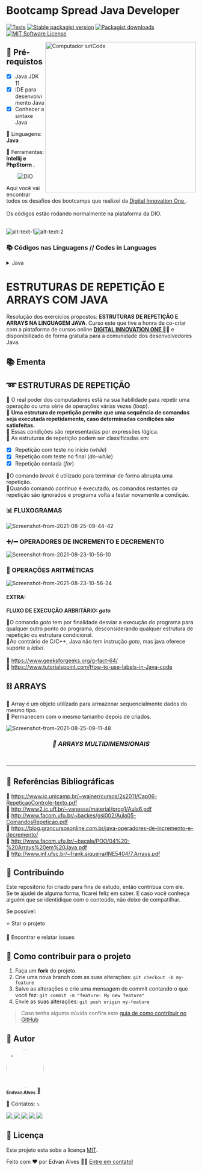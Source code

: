 # Bootcamp Spread Java Developer

[![Tests](https://img.shields.io/github/workflow/status/artkonekt/menu/tests/master?style=flat-square)](https://github.com/artkonekt/menu/actions?query=workflow%3Atests)
[![Stable packagist version](https://img.shields.io/packagist/v/konekt/menu.svg?style=flat-square)](https://packagist.org/packages/konekt/menu)
[![Packagist downloads](https://img.shields.io/packagist/dt/konekt/menu.svg?style=flat-square)](https://packagist.org/packages/konekt/menu)
[![MIT Software License](https://img.shields.io/badge/license-MIT-blue.svg?style=flat-square)](LICENSE.md)

<img src="https://raw.githubusercontent.com/MicaelliMedeiros/micaellimedeiros/master/image/computer-illustration.png" min-width="400px" max-width="400px" width="400px" align="right" alt="Computador iuriCode">


<h2>
🛑 Pré-requistos
</h2>

- [x] Java JDK 11
- [x] IDE para desenvolvimento Java
- [x] Conhecer a sintaxe Java

<p align="left">
  🦄 Linguagens: <strong>Java</strong>
</p>

<p align="left">
  💼 Ferramentas: <strong>Intellij e PhpStorm .</strong>
</p>

<!--Banner session-->
<p align="center">
  <img src="https://hermes.digitalinnovation.one/assets/logos/dio-white.png" alt="DIO" tittle="Digital Innovation One">
</p>
<!--About session-->
<p>Aqui você vai encontrar todos os desafios dos bootcamps que realizei da
  <a rel="noopener noreferrer" 
 href="https://web.dio.me/users/endvan?tab=achievements">Digital Innovation One
  </a>.<br><br>
Os códigos estão rodando normalmente na plataforma da DIO.
<br><br></p>
<!-- Ícones das linguagens -->
<p align="center">


![alt-text-1](https://i.ibb.co/zRvg3N4/70ffd759-aefd-4d9e-82f4-e9424f085e83.png "title-1")![alt-text-2](https://i.postimg.cc/DwrJHWMT/java-25-yrs-rgb.png "title-2")

<h3>📚 Códigos nas Linguagens // Codes in Languages </h3>
<!-- Java -->
<details>
  <summary><span>Java</span></summary>
  <div align="left">
   <table border="1">
              <tbody><tr>
                  <th colspan="4">Desafios Java Developer</th>
              </tr>
              <tr>
                  <th colspan="4"></th>
              </tr>
              <tr>
                  <th>Etapa</th>
                  <th>Desafio</th>
                  <th>Solução</th>
                  <th>Status</th>
              </tr>
              <tr>
                  <td align="center">1</td>
                  <td>Xadrez</td>
                  <td><a href="https://github.com/Endervan/Spread_Java_Developer/blob/main/loops_e_arrays/src/br/com/desafios/Xadrez.java">Código</a></td>
                  <td align="center"><g-emoji class="g-emoji" alias="heavy_check_mark" fallback-src="https://github.githubassets.com/images/icons/emoji/unicode/2714.png">✔️</g-emoji></td>
              </tr>
              <tr>
                  <td align="center">2</td>
                  <td>Trigo no Tabuleiro</td>
                  <td><a href="https://github.com/Endervan/Spread_Java_Developer/blob/main/loops_e_arrays/src/br/com/desafios/TrigoNoTabuleiro.java">Código</a></td>
                  <td align="center"><g-emoji class="g-emoji" alias="heavy_check_mark" fallback-src="https://github.githubassets.com/images/icons/emoji/unicode/2714.png">✔️</g-emoji></td>
              </tr>
              <tr>
                  <td align="center">3</td>
                  <td>MacPRONALTS</td>
                  <td><a href="https://github.com/Endervan/Spread_Java_Developer/blob/main/loops_e_arrays/src/br/com/desafios/MacPRONALTS.java">Código</a></td>
                  <td align="center"><g-emoji class="g-emoji" alias="heavy_check_mark" fallback-src="https://github.githubassets.com/images/icons/emoji/unicode/2714.png">✔️</g-emoji></td>
          </tr> 
            <tr>
                  <td align="center">3</td>
                  <td>Fuso Horário</td>
                  <td><a href="https://github.com/Endervan/Spread_Java_Developer/blob/main/loops_e_arrays/src/br/com/desafios/FusoHorario.java">Código</a></td>
                  <td align="center"><g-emoji class="g-emoji" alias="heavy_check_mark" fallback-src="https://github.githubassets.com/images/icons/emoji/unicode/2714.png">✔️</g-emoji></td>
          </tr> 
           <tr>
                  <td align="center">3</td>
                  <td>Par E impar</td>
                  <td><a href="https://github.com/Endervan/Spread_Java_Developer/blob/main/loops_e_arrays/src/br/com/desafios/parEimpar.java">Código</a></td>
                  <td align="center"><g-emoji class="g-emoji" alias="heavy_check_mark" fallback-src="https://github.githubassets.com/images/icons/emoji/unicode/2714.png">✔️</g-emoji></td>
          </tr>
            <tr>
                  <td align="center">3</td>
                  <td>Drama</td>
                  <td><a href="https://github.com/Endervan/Spread_Java_Developer/blob/main/loops_e_arrays/src/br/com/desafios/Dama.java">Código</a></td>
                  <td align="center"><g-emoji class="g-emoji" alias="heavy_check_mark" fallback-src="https://github.githubassets.com/images/icons/emoji/unicode/2714.png">✔️</g-emoji></td>
          </tr>
          </tbody>
          </table>   
  </div>

</details>



<h1>
ESTRUTURAS DE REPETIÇÃO E ARRAYS COM JAVA
</h1>

<p>Resolução dos exercícios propostos: <strong>ESTRUTURAS DE REPETIÇÃO E ARRAYS NA LINGUAGEM JAVA</strong>.
Curso este que tive a honra de co-criar com a plataforma de cursos online <strong> <a href="https://web.digitalinnovation.one/home"> DIGITAL INNOVATION ONE  </a></strong> 🧡💛 e disponibilizado de forma gratuita para a comunidade dos desenvolvedores Java.


<h2> 📚 Ementa</h2>

<h2> ➿ ESTRUTURAS DE REPETIÇÃO </h2>

🔸 O real poder dos computadores está na sua habilidade para repetir uma operação ou uma série de operações várias
vezes (*loop*).<br>
🔸 **Uma estrutura de repetição permite que uma sequência de comandos seja executada repetidamente, caso determinadas
condições são satisfeitas.**<br>
🔸 Essas condições são representadas por expressões lógica.<br>
🔸 As estruturas de repetição podem ser classificadas em:

- [x] Repetição com teste no início (*while*)<br>
- [x] Repetição com teste no final  (*do-while*)<br>
- [x] Repetição contada (*for*)

🔸O comando *break* é utilizado para terminar de forma abrupta uma repetição.<br>
🔸Quando comando *continue* é executado, os comandos restantes da repetição são ignorados e programa volta a testar
novamente a condição.<br>

<h3> 📊 FLUXOGRAMAS </h3>	
<img src="https://i.ibb.co/gjXpxbt/Screenshot-from-2021-08-25-09-44-42.png" alt="Screenshot-from-2021-08-25-09-44-42" border="0">
<h3> ➕/➖ OPERADORES DE INCREMENTO E DECREMENTO </h3>
<img src="https://i.ibb.co/GTb9JNb/Screenshot-from-2021-08-23-10-56-10.png" alt="Screenshot-from-2021-08-23-10-56-10" border="0">

<h3> 🧮 OPERAÇÕES ARITMÉTICAS </h3>
<img src="https://i.ibb.co/YQmbSsV/Screenshot-from-2021-08-23-10-56-24.png" alt="Screenshot-from-2021-08-23-10-56-24" border="0">

<h4>EXTRA:</h4>

<strong>FLUXO DE EXECUÇÃO ARBRITÁRIO: <em>goto</em></strong>

🔸O comando <em>goto</em> tem por finalidade desviar a execução do programa para qualquer outro ponto do programa,
desconsiderando qualquer estrutura de repetição ou estrutura condicional.<br>
🔸Ao contrário de C/C++, Java não tem instrução <em>goto</em>, mas java oferece suporte a <em>label</em>.<br>
<br>
🔗 https://www.geeksforgeeks.org/g-fact-64/<br>
🔗 https://www.tutorialspoint.com/How-to-use-labels-in-Java-code<br>

<h2>⛓️ ARRAYS </h2>

🔹 Array é um objeto utilizado para armazenar sequencialmente dados do mesmo tipo.<br>
🔹 Permanecem com o mesmo tamanho depois de criados.<br>

<img src="https://i.ibb.co/GVQVC4k/Screenshot-from-2021-08-25-09-11-48.png" alt="Screenshot-from-2021-08-25-09-11-48" border="0">



<h3 align="center"><em>📝 ARRAYS MULTIDIMENSIONAIS</em></h3>

<br>

------------

<h2>🔎 Referências Bibliográficas</h2>

🔗 https://www.ic.unicamp.br/~wainer/cursos/2s2011/Cap06-RepeticaoControle-texto.pdf<br>
🔗 http://www2.ic.uff.br/~vanessa/material/prog1/Aula6.pdf<br>
🔗 http://www.facom.ufu.br/~backes/gsi002/Aula05-ComandosRepeticao.pdf<br>
🔗 https://blog.grancursosonline.com.br/java-operadores-de-incremento-e-decremento/<br>
🔗 http://www.facom.ufu.br/~bacala/POO/04%20-%20Arrays%20em%20Java.pdf<br>
🔗 http://www.inf.ufsc.br/~frank.siqueira/INE5404/7.Arrays.pdf<br>


<h2> 🤝 Contribuindo </h2>

Este repositório foi criado para fins de estudo, então contribua com ele.<br>
Se te ajudei de alguma forma, ficarei feliz em saber. E caso você conheça alguém que se identidique com o conteúdo, não
deixe de compatilhar.

Se possível:

⭐️ Star o projeto

🐛 Encontrar e relatar issues

## 💪 Como contribuir para o projeto

1. Faça um **fork** do projeto.
2. Crie uma nova branch com as suas alterações: `git checkout -b my-feature`
3. Salve as alterações e crie uma mensagem de commit contando o que você fez: `git commit -m "feature: My new feature"`
4. Envie as suas alterações: `git push origin my-feature`

> Caso tenha alguma dúvida confira este [guia de como contribuir no GitHub](./CONTRIBUTING.md)

## 🦸 Autor

<a href="https://www.linkedin.com/in/edvan-alves-da-cruz-ximenes-aa9708a3/">
 <img style="border-radius: 50%;" src="https://i.postimg.cc/jqZxJq0X/20210726-164720-1.jpg" width="100px;" alt=""/>
 <br />
 <sub><b>Endvan Alves</b></sub></a> <a href="https://www.linkedin.com/in/edvan-alves-da-cruz-ximenes-aa9708a3/" title="Rocketseat">🚀</a>
 <br />
<p align="left">
  💌 Contatos: ⤵️
</p>

<p align="left">
  <a href="https://mail.google.com/mail/u/0/#inbox" alt="Gmail">
  <img src="https://img.shields.io/badge/-Gmail-FF0000?style=flat-square&labelColor=FF0000&logo=gmail&logoColor=white&link=https://mail.google.com/mail/u/0/#inbox" />
  </a>

  <a href="https://www.linkedin.com/in/edvan-alves-da-cruz-ximenes-aa9708a3/" alt="Linkedin">
  <img src="https://img.shields.io/badge/-Linkedin-0e76a8?style=flat-square&logo=Linkedin&logoColor=white&link=https://www.linkedin.com/in/edvan-alves-da-cruz-ximenes-aa9708a3/" />
  </a>

  <a href="https://api.whatsapp.com/send?phone=5561991411476&text=Ola%2C%20em%20contato%20comigo%20agora%20estarei%20disponivel" alt="WhatsApp">
  <img src="https://img.shields.io/badge/-WhatsApp-25d366?style=flat-square&labelColor=25d366&logo=whatsapp&logoColor=white&link=https://api.whatsapp.com/send?phone=5561991411476&text=Ola%2C%20em%20contato%20comigo%20agora%20estarei%20disponivel"/>
  </a>

  <a href="https://www.facebook.com/profile.php?id=100069892037084" alt="Facebook">
  <img src="https://img.shields.io/badge/-Facebook-3b5998?style=flat-square&labelColor=3b5998&logo=facebook&logoColor=white&link=https://www.facebook.com/profile.php?id=100069892037084"/>
  </a>

  <a href="https://www.instagram.com/ender.ac/" alt="Instagram">
  <img src="https://img.shields.io/badge/-Instagram-DF0174?style=flat-square&labelColor=DF0174&logo=instagram&logoColor=white&link=https://www.instagram.com/ender.ac/"/>
  </a>
</p>  

## 📝 Licença

Este projeto esta sobe a licença [MIT](./LICENSE).

Feito com ❤️ por Edvan Alves 👋🏽 [Entre em contato!](https://www.linkedin.com/in/edvan-alves-da-cruz-ximenes-aa9708a3/)

